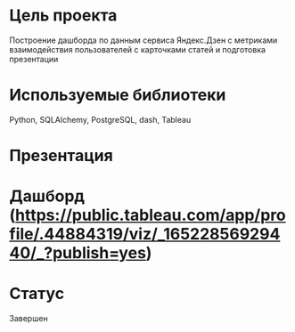 # Цель проекта
Построение дашборда по данным сервиса Яндекс.Дзен с метриками взаимодействия пользователей с карточками статей и подготовка презентации
# Используемые библиотеки
Python, SQLAlchemy, PostgreSQL, dash, Tableau
# Презентация
# Дашборд (https://public.tableau.com/app/profile/.44884319/viz/_16522856929440/_?publish=yes)
# Статус
Завершен

